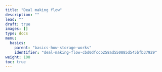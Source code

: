 ```yaml
---
title: "Deal making flow"
description: ""
lead: ""
draft: true
images: []
type: docs
menu:
  basics:
    parent: "basics-how-storage-works"
    identifier: "deal-making-flow-cbd0dfccb258ad550885d545bfb37929"
weight: 100
toc: true
---
```


